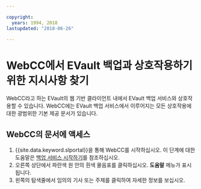 ```yaml
---

copyright:
  years: 1994, 2018
lastupdated: "2018-06-26"

---
```



# WebCC에서 EVault 백업과 상호작용하기 위한 지시사항 찾기

WebCC라고 하는 EVault의 웹 기반 클라이언트 내에서 EVault 백업 서비스와 상호작용할 수 있습니다. WebCC에는 EVault 백업 서비스에서 이루어지는 모든 상호작용에 대한 광범위한 기본 제공 문서가 있습니다.

## WebCC의 문서에 액세스

1. {{site.data.keyword.slportal}}을 통해 WebCC를 시작하십시오. 이 단계에 대한 도움말은 [백업 서비스 시작하기](/docs/infrastructure/Backup/index.html)를 참조하십시오.
2. 오른쪽 상단에서 파란색 원 안의 흰색 물음표를 클릭하십시오. **도움말** 메뉴가 표시됩니다.
3. 왼쪽의 탐색줄에서 임의의 기사 또는 주제를 클릭하여 자세한 정보를 보십시오.
